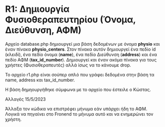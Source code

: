 # R1: Δημιουργία Φυσιοθεραπευτηρίου (Όνομα, Διεύθυνση, ΑΦΜ)

Αρχείο database.php δημιουργεί μια βάση δεδομένων με όνομα **physio** και έναν πίνακα **physio_centers**. Στον πίνακα αυτόν δημιουργεί ένα πεδίο id (κλειδί), ένα πεδίο όνομα (**name**), ένα πεδίο Διεύθυνση (**address**) και ένα πεδίο ΑΦΜ (**tax_id_number**). Δημιουργεί και έναν ακόμα πίνακα για τους χρήστες (Φυσιοθεραπευτές) αλλά ίσως να το κάνουμε drop.   

Το αρχείο r1.php είναι σούπερ απλό που γράφει δεδομένα στην βάση τα name, address και tax_id_number.

Η βάση δημηουργήθηκε σύμφωνα με το αρχείο που έστειλε ο Κώστας.

Αλλαγές 15/5/2023

Άλλαξα τον κώδικα να επιστρέφει μήνυμα εάν υπάρχει ήδη το ΑΦΜ. Λογικά να πηγαίνει στο Fronend το μήνυμα αυτό και να ενημερώνει τον χρήστη.
